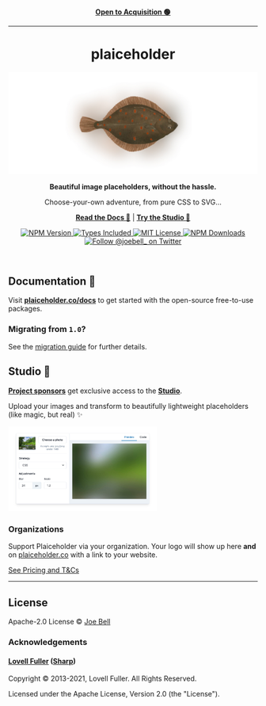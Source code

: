 <p align="center">
  <strong>
    <a href="ACQUISITION.md">
      Open to Acquisition 🟢
    </a>
  </strong>
</p>

---

<h1 align="center">
  plaiceholder
</h1>

<p align="center">
  <img alt="Plaice Fish"  src="./.github/assets/logo.jpg" />
</p>

<p align="center">
  <strong>Beautiful image placeholders, without the hassle.</strong>
</p>
<p align="center">
  Choose-your-own adventure, from pure CSS to SVG…
</p>

<p align="center">
<a href="https://plaiceholder.co/docs"><strong>Read the Docs 📖</strong></a>
|
<a href="https://plaiceholder.co"><strong>Try the Studio 🎨</strong></a>
</p>

<p align="center">
  <a href="https://www.npmjs.com/package/plaiceholder">
    <img alt="NPM Version" src="https://badgen.net/npm/v/plaiceholder" />
  </a>
  <a href="https://www.npmjs.com/package/plaiceholder">
    <img alt="Types Included" src="https://badgen.net/npm/types/plaiceholder" />
  </a>
  <a href="https://github.com/joe-bell/plaiceholder/blob/main/LICENSE">
    <img alt="MIT License" src="https://badgen.net/github/license/joe-bell/plaiceholder" />
  </a>
  <a href="https://www.npmjs.com/package/plaiceholder">
    <img alt="NPM Downloads" src="https://badgen.net/npm/dm/plaiceholder" />
  </a>
  <a href="https://twitter.com/joebell_">
    <img alt="Follow @joebell_ on Twitter" src="https://img.shields.io/twitter/follow/joebell_.svg?style=social&label=Follow" />
  </a>
</p>

<br />

## Documentation 📖

Visit **[plaiceholder.co/docs][plaiceholder:docs]** to get started with the open-source free-to-use packages.

### Migrating from `1.0`?

See the [migration guide](https://github.com/joe-bell/plaiceholder/releases/tag/v2.0.0) for further details.

## Studio 🎨

[**Project sponsors**][plaiceholder:pricing] get exclusive access to the [**Studio**][plaiceholder].

Upload your images and transform to beautifully lightweight placeholders (like magic, but real) ✨

<img width="300" height="auto" src="./.github/assets/studio.jpg">

### Organizations

Support Plaiceholder via your organization. Your logo will show up here **and** on [plaiceholder.co][plaiceholder] with a link to your website.

[See Pricing and T&Cs][plaiceholder:pricing]

---

## License

Apache-2.0 License © [Joe Bell](https://twitter.com/joebell_)

### Acknowledgements

#### [Lovell Fuller](https://github.com/lovell) ([Sharp](https://github.com/lovell/sharp))

Copyright © 2013-2021, Lovell Fuller. All Rights Reserved.

Licensed under the Apache License, Version 2.0 (the "License").

[plaiceholder]: https://plaiceholder.co
[plaiceholder:docs]: https://plaiceholder.co/docs
[plaiceholder:pricing]: https://plaiceholder.co/#pricing
[blurhash]: https://blurha.sh/
[react-blurhash]: https://github.com/woltapp/react-blurhash
[next/image]: https://nextjs.org/docs/basic-features/image-optimization
